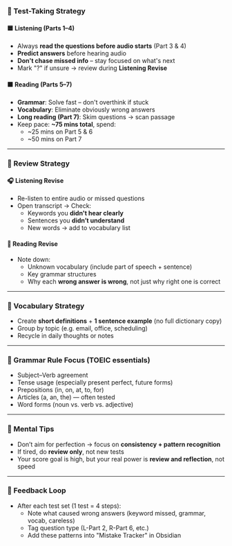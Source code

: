 ### 🧪 Test-Taking Strategy
#### 🟦 Listening (Parts 1–4)
- Always **read the questions before audio starts** (Part 3 & 4)
- **Predict answers** before hearing audio
- **Don't chase missed info** – stay focused on what's next    
- Mark "?" if unsure → review during **Listening Revise**
#### 🟧 Reading (Parts 5–7)
- **Grammar**: Solve fast – don't overthink if stuck
- **Vocabulary**: Eliminate obviously wrong answers
- **Long reading (Part 7)**: Skim questions → scan passage
- Keep pace: **~75 mins total**, spend:
    - ~25 mins on Part 5 & 6
    - ~50 mins on Part 7
---
### 🔁 Review Strategy
#### 🎧 Listening Revise
- Re-listen to entire audio or missed questions
- Open transcript → Check:
    - Keywords you **didn't hear clearly**
    - Sentences you **didn’t understand**
    - New words → add to vocabulary list
#### 📖 Reading Revise
- Note down:
    - Unknown vocabulary (include part of speech + sentence)
    - Key grammar structures
    - Why each **wrong answer is wrong**, not just why right one is correct
---
### 📘 Vocabulary Strategy
- Create **short definitions** + **1 sentence example** (no full dictionary copy)
- Group by topic (e.g. email, office, scheduling)
- Recycle in daily thoughts or notes
---
### 🧱 Grammar Rule Focus (TOEIC essentials)
- Subject–Verb agreement
- Tense usage (especially present perfect, future forms)
- Prepositions (in, on, at, to, for)
- Articles (a, an, the) — often tested
- Word forms (noun vs. verb vs. adjective)
---
### 🧠 Mental Tips
- Don’t aim for perfection → focus on **consistency + pattern recognition**
- If tired, do **review only**, not new tests    
- Your score goal is high, but your real power is **review and reflection**, not speed
---
### 🔂 Feedback Loop
- After each test set (1 test = 4 steps):
    - Note what caused wrong answers (keyword missed, grammar, vocab, careless)
    - Tag question type (L-Part 2, R-Part 6, etc.)
    - Add these patterns into "Mistake Tracker" in Obsidian